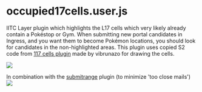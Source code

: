 # occupied17cells.user.js

IITC Layer plugin which highlights the L17 cells which very likely already contain a Pokéstop or Gym.
When submitting new portal candidates in Ingress, and you want them to become Pokémon locations, you should look for candidates in the non-highlighted areas.
This plugin uses copied S2 code from <a href="https://raw.githubusercontent.com/vibrunazo/l17cells/master/l17cells.user.js">117 cells plugin</a> made by vibrunazo for drawing the cells.

<img src="https://github.com/Wintervorst/iitc/raw/master/plugins/occupied17cells/assets/occupiedcell1.png" />

In combination with the <a href="https://github.com/Wintervorst/iitc/raw/master/plugins/submitrange">submitrange</a> plugin (to minimize 'too close mails')<br/>
<img src="https://github.com/Wintervorst/iitc/raw/master/plugins/occupied17cells/assets/occupiedcellwithsubmitrange1.png" />
